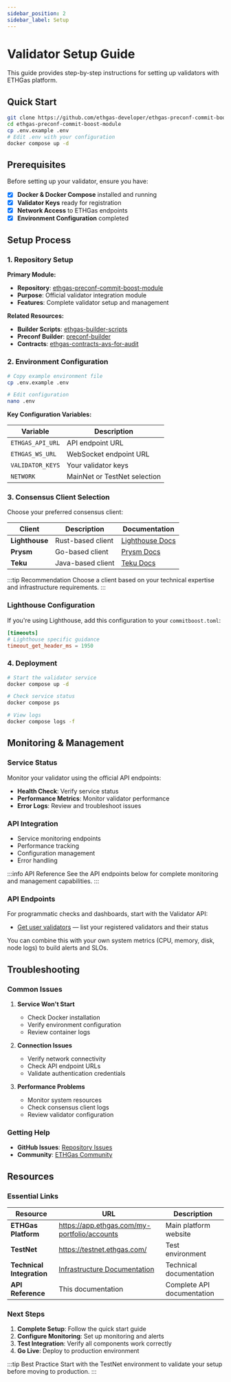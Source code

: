 ```yaml
---
sidebar_position: 2
sidebar_label: Setup
---
```


# Validator Setup Guide

This guide provides step-by-step instructions for setting up validators with ETHGas platform.

## Quick Start

```bash
git clone https://github.com/ethgas-developer/ethgas-preconf-commit-boost-module
cd ethgas-preconf-commit-boost-module
cp .env.example .env
# Edit .env with your configuration
docker compose up -d
```

## Prerequisites

Before setting up your validator, ensure you have:

- [x] **Docker & Docker Compose** installed and running
- [x] **Validator Keys** ready for registration
- [x] **Network Access** to ETHGas endpoints
- [x] **Environment Configuration** completed

## Setup Process

### 1. Repository Setup

**Primary Module:**
- **Repository**: [ethgas-preconf-commit-boost-module](https://github.com/ethgas-developer/ethgas-preconf-commit-boost-module)
- **Purpose**: Official validator integration module
- **Features**: Complete validator setup and management

**Related Resources:**
- **Builder Scripts**: [ethgas-builder-scripts](https://github.com/ethgas-developer/ethgas-builder-scripts)
- **Preconf Builder**: [preconf-builder](https://github.com/ethgas-developer/preconf-builder)
- **Contracts**: [ethgas-contracts-avs-for-audit](https://github.com/ethgas-developer/ethgas-contracts-avs-for-audit)

### 2. Environment Configuration

```bash
# Copy example environment file
cp .env.example .env

# Edit configuration
nano .env
```

**Key Configuration Variables:**

| Variable | Description |
|----------|-------------|
| `ETHGAS_API_URL` | API endpoint URL |
| `ETHGAS_WS_URL` | WebSocket endpoint URL |
| `VALIDATOR_KEYS` | Your validator keys |
| `NETWORK` | MainNet or TestNet selection |

### 3. Consensus Client Selection

Choose your preferred consensus client:

| Client | Description | Documentation |
|--------|-------------|---------------|
| **Lighthouse** | Rust-based client | [Lighthouse Docs](https://lighthouse-book.sigmaprime.io/) |
| **Prysm** | Go-based client | [Prysm Docs](https://docs.prylabs.network/) |
| **Teku** | Java-based client | [Teku Docs](https://docs.teku.consensys.net/) |

:::tip Recommendation
Choose a client based on your technical expertise and infrastructure requirements.
:::

### Lighthouse Configuration

If you're using Lighthouse, add this configuration to your `commitboost.toml`:

```toml
[timeouts]
# Lighthouse specific guidance
timeout_get_header_ms = 1950
```

### 4. Deployment

```bash
# Start the validator service
docker compose up -d

# Check service status
docker compose ps

# View logs
docker compose logs -f
```

## Monitoring & Management

### Service Status

Monitor your validator using the official API endpoints:

- **Health Check**: Verify service status
- **Performance Metrics**: Monitor validator performance
- **Error Logs**: Review and troubleshoot issues

### API Integration


- Service monitoring endpoints
- Performance tracking
- Configuration management
- Error handling

:::info API Reference
See the API endpoints below for complete monitoring and management capabilities.
:::

### API Endpoints

For programmatic checks and dashboards, start with the Validator API:

- [Get user validators](/docs/api/validator) — list your registered validators and their status

You can combine this with your own system metrics (CPU, memory, disk, node logs) to build alerts and SLOs.

## Troubleshooting

### Common Issues

1. **Service Won't Start**
   - Check Docker installation
   - Verify environment configuration
   - Review container logs

2. **Connection Issues**
   - Verify network connectivity
   - Check API endpoint URLs
   - Validate authentication credentials

3. **Performance Problems**
   - Monitor system resources
   - Check consensus client logs
   - Review validator configuration

### Getting Help

<!-- - **Documentation**: This documentation -->
- **GitHub Issues**: [Repository Issues](https://github.com/ethgas-developer/ethgas-preconf-commit-boost-module/issues)
- **Community**: [ETHGas Community](/docs/community)

## Resources

### Essential Links

| Resource | URL | Description |
|----------|-----|-------------|
| **ETHGas Platform** | https://app.ethgas.com/my-portfolio/accounts | Main platform website |
| **TestNet** | https://testnet.ethgas.com/ | Test environment |
| **Technical Integration** | [Infrastructure Documentation](/docs/getting-started/connecting#infrastructure) | Technical documentation |
| **API Reference** | This documentation | Complete API documentation |

### Next Steps

1. **Complete Setup**: Follow the quick start guide
2. **Configure Monitoring**: Set up monitoring and alerts
3. **Test Integration**: Verify all components work correctly
4. **Go Live**: Deploy to production environment

:::tip Best Practice
Start with the TestNet environment to validate your setup before moving to production.
::: 
